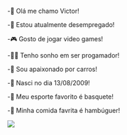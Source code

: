 -👨 Olá me chamo Victor!

-🔅 Estou atualmente desempregado!

-🎮 Gosto de jogar video games!

-🧑‍💻 Tenho sonho em ser progamador!

-🚗 Sou apaixonado por carros!

-🍰 Nasci no dia 13/08/2009!

-🏀 Meu esporte favorito é basquete!

-🍔 Minha comida favrita é hambúguer!


![](https://blogger.googleusercontent.com/img/b/R29vZ2xl/AVvXsEis3Wm9-C8LoO-ezhg_DSQuCCeJWfRX03ZnagmL5k59DT0PZ5F17j3wNZDfr8N5JY2_uviIfFGUiyhBWh0eMNghG16iARa7DnCiiDmi7d8xksauezikMP5olwOL4r7cbJ1K7fCyl1YoTsW8/s1600/Fast+and+Furious+2.gif)
